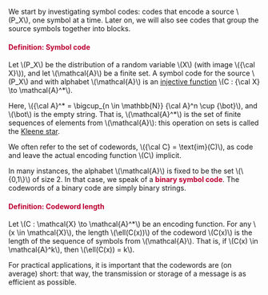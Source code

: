 <p>We start by investigating symbol codes: codes that encode a source \(P_X\), one symbol at a time. Later on, we will also see codes that group the source symbols together into blocks.</p>
<div class="content-box pad-box-mini border border-trbl border-round">
<h4 style="color: #bc0031;"><strong>Definition: Symbol code</strong></h4>
<p>Let \(P_X\) be the distribution of a random variable \(X\) (with image \({\cal X}\)), and let \(\mathcal{A}\) be a finite set. A symbol code for the source \(P_X\) and with alphabet \(\mathcal{A}\) is an <a href="https://en.wikipedia.org/wiki/Injective_function">injective function</a> \(C : {\cal X} \to \mathcal{A}^*\).</p>
<p>Here, \({\cal A}^* = \bigcup_{n \in \mathbb{N}} {\cal A}^n \cup {\bot}\), and \(\bot\) is the empty string. That is, \(\mathcal{A}^*\) is the set of finite sequences of elements from \(\mathcal{A}\): this operation on sets is called the <a href="https://en.wikipedia.org/wiki/Kleene_star">Kleene star</a>.</p>
</div>
<p>We often refer to the set of codewords, \({\cal C} = \text{im}(C)\), as code and leave the actual encoding function \(C\) implicit.</p>
<p>In many instances, the alphabet \(\mathcal{A}\) is fixed to be the set \(\{0,1\}\) of size 2. In that case, we speak of a <span style="color: #bc0031;"><strong>binary symbol code</strong></span>. The codewords of a binary code are simply binary strings.</p>
<div class="content-box pad-box-mini border border-trbl border-round">
<h4 style="color: #bc0031;"><strong>Definition: Codeword length</strong></h4>
Let \(C : \mathcal{X} \to \mathcal{A}^*\) be an encoding function. For any \(x \in \mathcal{X}\), the length \(\ell(C(x))\) of the codeword \(C(x)\) is the length of the sequence of symbols from \(\mathcal{A}\). That is, if \(C(x) \in \mathcal{A}^k\), then \(\ell(C(x)) = k\).</div>
<p>For practical applications, it is important that the codewords are (on average) short: that way, the transmission or storage of a message is as efficient as possible.</p>